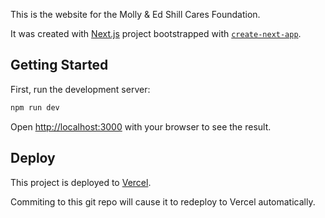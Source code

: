 This is the website for the Molly & Ed Shill Cares Foundation.

It was created with [Next.js](https://nextjs.org/) project bootstrapped with [`create-next-app`](https://github.com/vercel/next.js/tree/canary/packages/create-next-app).

## Getting Started

First, run the development server:

```bash
npm run dev
```

Open [http://localhost:3000](http://localhost:3000) with your browser to see the result.

## Deploy

This project is deployed to [Vercel](https://github.com/awbranch/shillcares).

Commiting to this git repo will cause it to redeploy to Vercel automatically.

